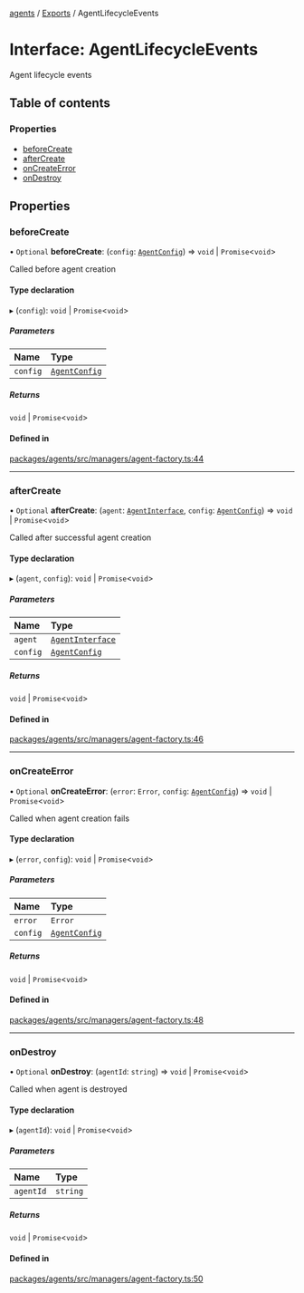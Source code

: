 <!-- 
 ⚠️  AUTO-GENERATED FILE - DO NOT EDIT MANUALLY
 This file is automatically generated by scripts/docs-generator.js
 To make changes, edit the source TypeScript files or update the generator script
-->

[agents](../../) / [Exports](../modules) / AgentLifecycleEvents

# Interface: AgentLifecycleEvents

Agent lifecycle events

## Table of contents

### Properties

- [beforeCreate](AgentLifecycleEvents#beforecreate)
- [afterCreate](AgentLifecycleEvents#aftercreate)
- [onCreateError](AgentLifecycleEvents#oncreateerror)
- [onDestroy](AgentLifecycleEvents#ondestroy)

## Properties

### beforeCreate

• `Optional` **beforeCreate**: (`config`: [`AgentConfig`](AgentConfig)) => `void` \| `Promise`\<`void`\>

Called before agent creation

#### Type declaration

▸ (`config`): `void` \| `Promise`\<`void`\>

##### Parameters

| Name | Type |
| :------ | :------ |
| `config` | [`AgentConfig`](AgentConfig) |

##### Returns

`void` \| `Promise`\<`void`\>

#### Defined in

[packages/agents/src/managers/agent-factory.ts:44](https://github.com/woojubb/robota/blob/e1b7b651a85a9b93f075b6523ec8de869e77f12c/packages/agents/src/managers/agent-factory.ts#L44)

___

### afterCreate

• `Optional` **afterCreate**: (`agent`: [`AgentInterface`](AgentInterface), `config`: [`AgentConfig`](AgentConfig)) => `void` \| `Promise`\<`void`\>

Called after successful agent creation

#### Type declaration

▸ (`agent`, `config`): `void` \| `Promise`\<`void`\>

##### Parameters

| Name | Type |
| :------ | :------ |
| `agent` | [`AgentInterface`](AgentInterface) |
| `config` | [`AgentConfig`](AgentConfig) |

##### Returns

`void` \| `Promise`\<`void`\>

#### Defined in

[packages/agents/src/managers/agent-factory.ts:46](https://github.com/woojubb/robota/blob/e1b7b651a85a9b93f075b6523ec8de869e77f12c/packages/agents/src/managers/agent-factory.ts#L46)

___

### onCreateError

• `Optional` **onCreateError**: (`error`: `Error`, `config`: [`AgentConfig`](AgentConfig)) => `void` \| `Promise`\<`void`\>

Called when agent creation fails

#### Type declaration

▸ (`error`, `config`): `void` \| `Promise`\<`void`\>

##### Parameters

| Name | Type |
| :------ | :------ |
| `error` | `Error` |
| `config` | [`AgentConfig`](AgentConfig) |

##### Returns

`void` \| `Promise`\<`void`\>

#### Defined in

[packages/agents/src/managers/agent-factory.ts:48](https://github.com/woojubb/robota/blob/e1b7b651a85a9b93f075b6523ec8de869e77f12c/packages/agents/src/managers/agent-factory.ts#L48)

___

### onDestroy

• `Optional` **onDestroy**: (`agentId`: `string`) => `void` \| `Promise`\<`void`\>

Called when agent is destroyed

#### Type declaration

▸ (`agentId`): `void` \| `Promise`\<`void`\>

##### Parameters

| Name | Type |
| :------ | :------ |
| `agentId` | `string` |

##### Returns

`void` \| `Promise`\<`void`\>

#### Defined in

[packages/agents/src/managers/agent-factory.ts:50](https://github.com/woojubb/robota/blob/e1b7b651a85a9b93f075b6523ec8de869e77f12c/packages/agents/src/managers/agent-factory.ts#L50)
